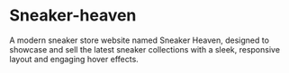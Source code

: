 # Sneaker-heaven
A modern sneaker store website named Sneaker Heaven, designed to showcase and sell the latest sneaker collections with a sleek, responsive layout and engaging hover effects.
